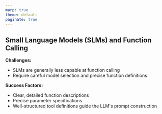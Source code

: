```yaml
---
marp: true
theme: default
paginate: true
---
```

## Small Language Models (SLMs) and Function Calling

**Challenges:**
- SLMs are generally less capable at function calling
- Require careful model selection and precise function definitions

**Success Factors:**
- Clear, detailed function descriptions
- Precise parameter specifications
- Well-structured tool definitions guide the LLM's prompt construction
